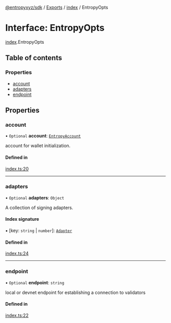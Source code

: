 [@entropyxyz/sdk](../README.md) / [Exports](../modules.md) / [index](../modules/index.md) / EntropyOpts

# Interface: EntropyOpts

[index](../modules/index.md).EntropyOpts

## Table of contents

### Properties

- [account](index.EntropyOpts.md#account)
- [adapters](index.EntropyOpts.md#adapters)
- [endpoint](index.EntropyOpts.md#endpoint)

## Properties

### account

• `Optional` **account**: [`EntropyAccount`](index.EntropyAccount.md)

account for wallet initialization.

#### Defined in

[index.ts:20](https://github.com/entropyxyz/sdk/blob/1c426d7/src/index.ts#L20)

___

### adapters

• `Optional` **adapters**: `Object`

A collection of signing adapters.

#### Index signature

▪ [key: `string` \| `number`]: [`Adapter`](signing_adapters_types.Adapter.md)

#### Defined in

[index.ts:24](https://github.com/entropyxyz/sdk/blob/1c426d7/src/index.ts#L24)

___

### endpoint

• `Optional` **endpoint**: `string`

local or devnet endpoint for establishing a connection to validators

#### Defined in

[index.ts:22](https://github.com/entropyxyz/sdk/blob/1c426d7/src/index.ts#L22)
